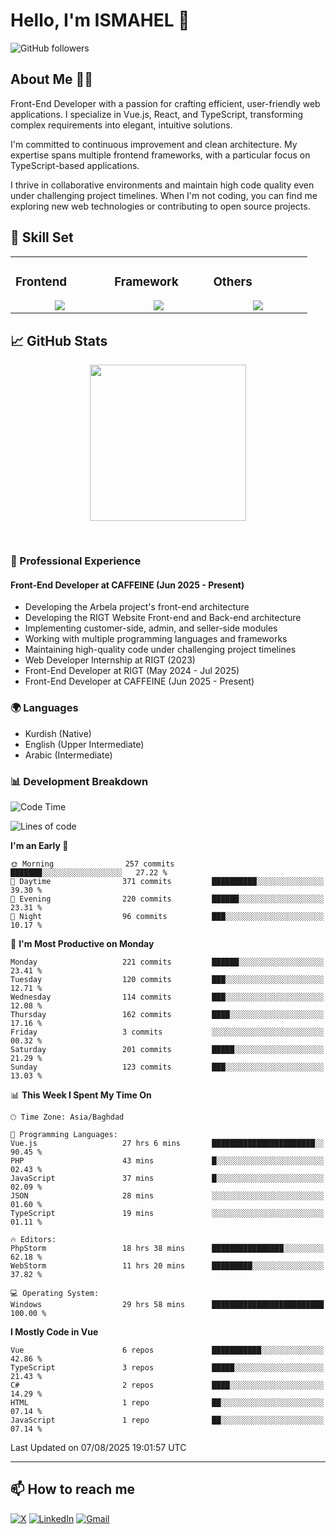 # Hello, I'm ISMAHEL 👋 
![GitHub followers](https://img.shields.io/github/followers/ismahelZero) 

## About Me 👨‍💻
Front-End Developer with a passion for crafting efficient, user-friendly web applications. I specialize in Vue.js, React, and TypeScript, transforming complex requirements into elegant, intuitive solutions.

I'm committed to continuous improvement and clean architecture. My expertise spans multiple frontend frameworks, with a particular focus on TypeScript-based applications.

I thrive in collaborative environments and maintain high code quality even under challenging project timelines. When I'm not coding, you can find me exploring new web technologies or contributing to open source projects.

## 💼 Skill Set

<table><tr><td valign="top" width="25%">

### Frontend  
<a href="https://github.com/ismahelZero">
<div align="center">  
       <img src="https://skillicons.dev/icons?i=html,css,bootstrap,tailwind,js,ts&perline=4" /> 
</div>
</a>
 </td><td valign="top" width="25%">
        
### Framework
<a href="https://github.com/ismahelZero">
<div align="center">
       <img src="https://skillicons.dev/icons?i=vuejs,nuxtjs,react&perline=4" /> 
</div>
</a>

</td><td valign="top" width="25%">
  
### Others
<a href="https://github.com/ismahelZero">
<div align="center">
       <img src="https://skillicons.dev/icons?i=git,github,npm,figma,vscode,webstorm,discord,vscodeqt&perline=4" /> 
</div>
</a>
</td>
</tr></table>


## 📈 GitHub Stats
<!-- Activity Graph -->
<p align="center">
  <a href="https://github.com/ismahelZero">
    <img height=250 src="https://github-readme-activity-graph.vercel.app/graph?username=ismahelZero&bg_color=282c34&color=FDFD96&line=FDFD96&point=FFFFFF&area_color=79FE96&border_radius=24.5&title_color=FDFD96&border_radius=20px"/>
  </a> 
</p>

<br>

### 💼 Professional Experience
#### Front-End Developer at CAFFEINE (Jun 2025 - Present)
- Developing the Arbela project's front-end architecture
- Developing the RIGT Website Front-end and Back-end architecture
- Implementing customer-side, admin, and seller-side modules
- Working with multiple programming languages and frameworks
- Maintaining high-quality code under challenging project timelines
- Web Developer Internship at RIGT (2023)
- Front-End Developer at RIGT (May 2024 - Jul 2025)
- Front-End Developer at CAFFEINE (Jun 2025 - Present)

### 🌍 Languages
- Kurdish (Native)
- English (Upper Intermediate)
- Arabic (Intermediate)

### 📊 Development Breakdown
<!--START_SECTION:waka-->
![Code Time](http://img.shields.io/badge/Code%20Time-1%2C301%20hrs%202%20mins-blue)

![Lines of code](https://img.shields.io/badge/From%20Hello%20World%20I%27ve%20Written-5.8%20million%20lines%20of%20code-blue)

**I'm an Early 🐤** 

```text
🌞 Morning                257 commits         ███████░░░░░░░░░░░░░░░░░░   27.22 % 
🌆 Daytime                371 commits         ██████████░░░░░░░░░░░░░░░   39.30 % 
🌃 Evening                220 commits         ██████░░░░░░░░░░░░░░░░░░░   23.31 % 
🌙 Night                  96 commits          ███░░░░░░░░░░░░░░░░░░░░░░   10.17 % 
```
📅 **I'm Most Productive on Monday** 

```text
Monday                   221 commits         ██████░░░░░░░░░░░░░░░░░░░   23.41 % 
Tuesday                  120 commits         ███░░░░░░░░░░░░░░░░░░░░░░   12.71 % 
Wednesday                114 commits         ███░░░░░░░░░░░░░░░░░░░░░░   12.08 % 
Thursday                 162 commits         ████░░░░░░░░░░░░░░░░░░░░░   17.16 % 
Friday                   3 commits           ░░░░░░░░░░░░░░░░░░░░░░░░░   00.32 % 
Saturday                 201 commits         █████░░░░░░░░░░░░░░░░░░░░   21.29 % 
Sunday                   123 commits         ███░░░░░░░░░░░░░░░░░░░░░░   13.03 % 
```


📊 **This Week I Spent My Time On** 

```text
🕑︎ Time Zone: Asia/Baghdad

💬 Programming Languages: 
Vue.js                   27 hrs 6 mins       ███████████████████████░░   90.45 % 
PHP                      43 mins             █░░░░░░░░░░░░░░░░░░░░░░░░   02.43 % 
JavaScript               37 mins             █░░░░░░░░░░░░░░░░░░░░░░░░   02.09 % 
JSON                     28 mins             ░░░░░░░░░░░░░░░░░░░░░░░░░   01.60 % 
TypeScript               19 mins             ░░░░░░░░░░░░░░░░░░░░░░░░░   01.11 % 

🔥 Editors: 
PhpStorm                 18 hrs 38 mins      ████████████████░░░░░░░░░   62.18 % 
WebStorm                 11 hrs 20 mins      █████████░░░░░░░░░░░░░░░░   37.82 % 

💻 Operating System: 
Windows                  29 hrs 58 mins      █████████████████████████   100.00 % 
```

**I Mostly Code in Vue** 

```text
Vue                      6 repos             ███████████░░░░░░░░░░░░░░   42.86 % 
TypeScript               3 repos             █████░░░░░░░░░░░░░░░░░░░░   21.43 % 
C#                       2 repos             ████░░░░░░░░░░░░░░░░░░░░░   14.29 % 
HTML                     1 repo              ██░░░░░░░░░░░░░░░░░░░░░░░   07.14 % 
JavaScript               1 repo              ██░░░░░░░░░░░░░░░░░░░░░░░   07.14 % 
```




 Last Updated on 07/08/2025 19:01:57 UTC
<!--END_SECTION:waka-->

---
## 📫 How to reach me
[![X](https://img.shields.io/badge/X-informational?style=for-the-badge&logo=X&logoColor=white)](https://www.twitter.com/ismahel_zero/)
[![LinkedIn](https://img.shields.io/badge/LinkedIn-0077B5?style=for-the-badge&logo=linkedin&logoColor=white)](https://linkedin.com/in/ismahel-zero-1053b4228)
[![Gmail](https://img.shields.io/badge/Gmail-informational?style=for-the-badge&color=EA4335&logo=gmail&logoColor=white)](mailto:ismahel.zero94@gmail.com?subject=Hey!)

